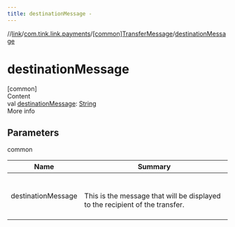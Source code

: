 ```yaml
---
title: destinationMessage -
---
```

//[link](../../index.md)/[com.tink.link.payments](../index.md)/[[common]TransferMessage](index.md)/[destinationMessage](destination-message.md)



# destinationMessage  
[common]  
Content  
val [destinationMessage](destination-message.md): [String](https://kotlinlang.org/api/latest/jvm/stdlib/kotlin/-string/index.html)  
More info  


## Parameters  
  
common  
  
|  Name|  Summary| 
|---|---|
| <a name="com.tink.link.payments/TransferMessage/destinationMessage/#/PointingToDeclaration/"></a>destinationMessage| <a name="com.tink.link.payments/TransferMessage/destinationMessage/#/PointingToDeclaration/"></a><br><br>This is the message that will be displayed to the recipient of the transfer.<br><br>
  
  



